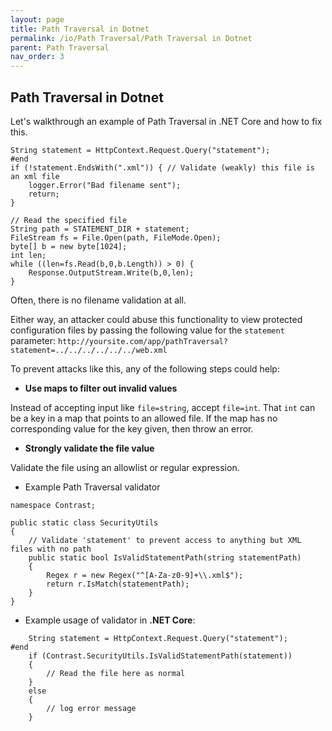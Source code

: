```yaml
---
layout: page
title: Path Traversal in Dotnet
permalink: /io/Path Traversal/Path Traversal in Dotnet
parent: Path Traversal
nav_order: 3
---
```


## Path Traversal in Dotnet 

Let's walkthrough an example of Path Traversal in .NET Core and how to fix this.

```
String statement = HttpContext.Request.Query("statement");
#end
if (!statement.EndsWith(".xml")) { // Validate (weakly) this file is an xml file
	logger.Error("Bad filename sent");
	return;
}

// Read the specified file
String path = STATEMENT_DIR + statement;
FileStream fs = File.Open(path, FileMode.Open);
byte[] b = new byte[1024];
int len;
while ((len=fs.Read(b,0,b.Length)) > 0) {
	Response.OutputStream.Write(b,0,len);
}
```

Often, there is no filename validation at all. 

Either way, an attacker could abuse this functionality to view protected configuration files by passing the following value for the ```statement``` parameter: ```http://yoursite.com/app/pathTraversal?statement=../../../../../../web.xml``` 

To prevent attacks like this, any of the following steps could help:

- **Use maps to filter out invalid values** 

Instead of accepting input like ```file=string```, accept ```file=int```. That ```int``` can be a key in a map that points to an allowed file. 
If the map has no corresponding value for the key given, then throw an error.

- **Strongly validate the file value** 

Validate the file using an allowlist or regular expression.
<br/>


- Example Path Traversal validator

```
namespace Contrast;

public static class SecurityUtils
{
    // Validate 'statement' to prevent access to anything but XML files with no path
    public static bool IsValidStatementPath(string statementPath)
    {
        Regex r = new Regex("^[A-Za-z0-9]+\\.xml$");
        return r.IsMatch(statementPath);
    }
}
``` 


- Example usage of validator in **.NET Core**: 

```
    String statement = HttpContext.Request.Query("statement");
#end
    if (Contrast.SecurityUtils.IsValidStatementPath(statement))
    {
        // Read the file here as normal
    }
    else
    {
        // log error message
    }
```